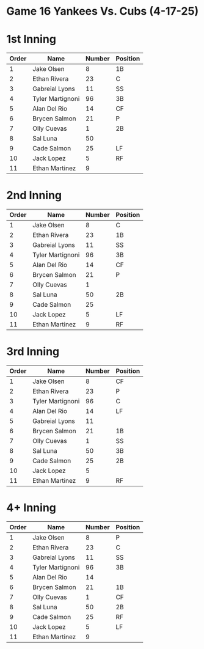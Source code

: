 # Game 16 Yankees  Vs. Cubs (4-17-25) 

# 1st Inning

| Order | Name | Number | Position   |
| --- | --- 			 | --- | --- |
| 1   | Jake Olsen       | 8   | 1B  |
| 2   | Ethan Rivera     | 23  | C   |
| 3   | Gabreial Lyons   | 11  | SS  |
| 4   | Tyler Martignoni | 96  | 3B  |
| 5   | Alan Del Rio     | 14  | CF  |
| 6   | Brycen Salmon    | 21  | P   |
| 7   | Olly Cuevas      | 1   | 2B  |
| 8   | Sal Luna         | 50  |     |
| 9   | Cade Salmon      | 25  | LF  |
| 10  | Jack Lopez       | 5   | RF  |
| 11  | Ethan Martinez   | 9   |     |

# 2nd Inning

| Order | Name | Number | Position   |
| --- | --- 			 | --- | --- |
| 1   | Jake Olsen       | 8   | C   |
| 2   | Ethan Rivera     | 23  | 1B  |
| 3   | Gabreial Lyons   | 11  | SS  |
| 4   | Tyler Martignoni | 96  | 3B  |
| 5   | Alan Del Rio     | 14  | CF  |
| 6   | Brycen Salmon    | 21  | P   |
| 7   | Olly Cuevas      | 1   |     |
| 8   | Sal Luna         | 50  | 2B  |
| 9   | Cade Salmon      | 25  |     |
| 10  | Jack Lopez       | 5   | LF  |
| 11  | Ethan Martinez   | 9   | RF  |

# 3rd Inning

| Order | Name | Number | Position   |
| --- | --- 			 | --- | --- |
| 1   | Jake Olsen       | 8   | CF  |
| 2   | Ethan Rivera     | 23  | P   |
| 3   | Tyler Martignoni | 96  | C   |
| 4   | Alan Del Rio     | 14  | LF  |
| 5   | Gabreial Lyons   | 11  |     |
| 6   | Brycen Salmon    | 21  | 1B  |
| 7   | Olly Cuevas      | 1   | SS  |
| 8   | Sal Luna         | 50  | 3B  |
| 9   | Cade Salmon      | 25  | 2B  |
| 10  | Jack Lopez       | 5   |     |
| 11  | Ethan Martinez   | 9   | RF  |

# 4+ Inning

| Order | Name | Number | Position   |
| --- | --- 			 | --- | --- |
| 1   | Jake Olsen       | 8   | P   |
| 2   | Ethan Rivera     | 23  | C   |
| 3   | Gabreial Lyons   | 11  | SS  |
| 4   | Tyler Martignoni | 96  | 3B  |
| 5   | Alan Del Rio     | 14  |     |
| 6   | Brycen Salmon    | 21  | 1B  |
| 7   | Olly Cuevas      | 1   | CF  |
| 8   | Sal Luna         | 50  | 2B  |
| 9   | Cade Salmon      | 25  | RF  |
| 10  | Jack Lopez       | 5   | LF  |
| 11  | Ethan Martinez   | 9   |     |
